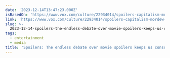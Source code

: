 ```yaml
---
date: '2023-12-14T13:47:23.000Z'
isBasedOn: 'https://www.vox.com/culture/22934014/spoilers-capitalism-mordew-hyper-spoiled'
link: 'https://www.vox.com/culture/22934014/spoilers-capitalism-mordew-hyper-spoiled'
slug: >-
  2023-12-14-spoilers-the-endless-debate-over-movie-spoilers-keeps-us-consuming-boring
tags:
  - entertainment
  - media
title: 'Spoilers: The endless debate over movie spoilers keeps us consuming boring '
---
```


